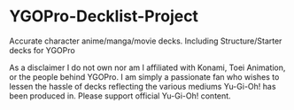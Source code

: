 # YGOPro-Decklist-Project
Accurate character anime/manga/movie decks. Including Structure/Starter decks for YGOPro 

As a disclaimer I do not own nor am I affiliated with Konami, Toei Animation, or the people behind YGOPro. I am simply a passionate fan who wishes to lessen the hassle of decks reflecting the various mediums Yu-Gi-Oh! has been produced in. Please support official Yu-Gi-Oh! content.
